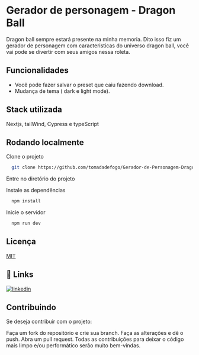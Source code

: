 
# Gerador de personagem - Dragon Ball

Dragon ball sempre estará presente na minha memoria. Dito isso fiz um gerador de personagem com caracteristicas do universo dragon ball, você vai pode se divertir com seus amigos nessa roleta.

## Funcionalidades

- Você pode fazer salvar o preset que caiu fazendo download.
- Mudança de tema ( dark e light mode).



## Stack utilizada

Nextjs, tailWind, Cypress e typeScript


## Rodando localmente

Clone o projeto

```bash
  git clone https://github.com/tomadadefogo/Gerador-de-Personagem-Dragon-Ball
```

Entre no diretório do projeto


Instale as dependências

```bash
  npm install
```

Inicie o servidor

```bash
  npm run dev
```


## Licença

[MIT](https://choosealicense.com/licenses/mit/)


## 🔗 Links

[![linkedin](https://img.shields.io/badge/linkedin-0A66C2?style=for-the-badge&logo=linkedin&logoColor=white)](https://www.linkedin.com/in/pedro-luiz-277055167/)



## Contribuindo

Se deseja contribuir com o projeto:

Faça um fork do repositório e crie sua branch.
Faça as alterações e dê o push.
Abra um pull request. Todas as contribuições para deixar o código mais limpo e/ou performático serão muito bem-vindas.

